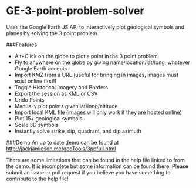 GE-3-point-problem-solver
=========================
Uses the Google Earth JS API to interactively plot geological symbols and planes by solving the 3 point problem.

###Features
- Alt+Click on the globe to plot a point in the 3 point problem
- Fly to anywhere on the globe by giving name/location/lat/long, whatever Google Earth accepts
- Import KMZ from a URL (useful for bringing in images, images must exist online first!)
- Toggle Historical Imagery and Borders
- Export the session as KML or CSV
- Undo Points
- Manually plot points given lat/long/altitude
- Import local KML file (images will only work if they are hosted online)
- Plot 15+ geological symbols
- Scale 3D symbols
- Instantly solve strike, dip, quadrant, and dip azimuth

###Demo
An up to date demo can be found at http://jackjamieson.me/geoTools/3ppfull.html

There are some limitations that can be found in the help file linked to from the demo.  It is incomplete but some information can be found there.  Please submit an issue or pull request if you believe you have something to contribute to the help file!
